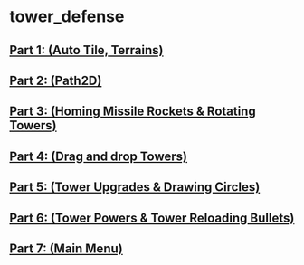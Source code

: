 # tower_defense

## [Part 1: (Auto Tile, Terrains)](https://www.youtube.com/watch?v=tR_8Ch9aZ_Q&list=PLPuNhh82sRgk7S85quXb2_XI8b_jbmruB)
## [Part 2: (Path2D)](https://www.youtube.com/watch?v=O9l1FcXmxv0&list=PLPuNhh82sRgk7S85quXb2_XI8b_jbmruB&index=2)
## [Part 3: (Homing Missile Rockets & Rotating Towers)](https://www.youtube.com/watch?v=AXW4R05ACs0&t=712s)
## [Part 4: (Drag and drop Towers)](https://www.youtube.com/watch?v=h_DsnB-shEE&t=20s)
## [Part 5: (Tower Upgrades & Drawing Circles)](https://www.youtube.com/watch?v=hWNDX5C80As&list=PLPuNhh82sRgk7S85quXb2_XI8b_jbmruB&index=5)
## [Part 6: (Tower Powers & Tower Reloading Bullets)](https://www.youtube.com/watch?v=xkI6Q3zw8Ps&list=PLPuNhh82sRgk7S85quXb2_XI8b_jbmruB&index=6)
## [Part 7: (Main Menu)](https://www.youtube.com/watch?v=8mpbNE00Ouc&t=8s)
